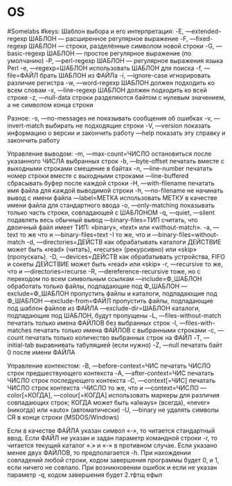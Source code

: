 # OS

#Somelabs
#keys:
Шаблон выбора и его интерпретация:
-E, —extended-regexp ШАБЛОН — расширенное регулярное выражение
-F, —fixed-regexp ШАБЛОН — строки, разделённые символом новой строки
-G, —basic-regexp ШАБЛОН — простое регулярное выражение (по умолчанию)
-P, —perl-regexp ШАБЛОН — регулярное выражения языка Perl
-e, —regexp=ШАБЛОН использовать ШАБЛОН для поиска
-f, —file=ФАЙЛ брать ШАБЛОН из ФАЙЛа
-i, —ignore-case игнорировать различие регистра
-w, —word-regexp ШАБЛОН должен подходить ко всем словам
-x, —line-regexp ШАБЛОН должен подходить ко всей строке
-z, —null-data строки разделяются байтом с нулевым значением, а не
символом конца строки

Разное:
-s, —no-messages не показывать сообщения об ошибках
-v, —invert-match выбирать не подходящие строки
-V, —version показать информацию о версии и закончить работу
—help показать эту справку и закончить работу

Управление выводом:
-m, —max-count=ЧИСЛО остановиться после указанного
ЧИСЛА выбранных строк
-b, —byte-offset печатать вместе с выходными строками смещение в
байтах
-n, —line-number печатать номер строки вместе с выходными строками
—line-buffered сбрасывать буфер после каждой строки
-H, —with-filename печатать имя файла для каждой выводимой строки
-h, —no-filename не начинать вывод с имени файла
—label=МЕТКА использовать МЕТКУ в качестве имени файла для
стандартного ввода
-o, —only-matching показывать только часть строки, совпадающей с ШАБЛОНОМ
-q, —quiet, —silent подавлять весь обычный вывод
—binary-files=ТИП считать, что двоичный файл имеет ТИП:
«binary», «text» или «without-match».
-a, —text то же что и —binary-files=text
-I то же, что и —binary-files=without-match
-d, —directories=ДЕЙСТВ как обрабатывать каталоги
ДЕЙСТВИЕ может быть «read» (читать),
«recurse» (рекурсивно) или «skip» (пропускать).
-D, —devices=ДЕЙСТВ как обрабатывать устройства, FIFO и сокеты
ДЕЙСТВИЕ может быть «read» или «skip»
-r, —recursive то же, что и —directories=recurse
-R, —dereference-recursive тоже, но с переходом по всем символьным ссылкам
—include=Ф_ШАБЛОН обработать только файлы, подпадающие под Ф_ШАБЛОН
—exclude=Ф_ШАБЛОН пропустить файлы и каталоги,
подпадающие под Ф_ШАБЛОН
—exclude-from=ФАЙЛ пропустить файлы, подпадающие под шаблон
файлов из ФАЙЛА
—exclude-dir=ШАБЛОН каталоги, подпадающие под ШАБЛОН,
будут пропущены
-L, —files-without-match печатать только имена ФАЙЛОВ без выбранных строк
-l, —files-with-matches печатать только имена ФАЙЛОВ с выбранными строками
-c, —count печатать только количество выбранных
строк на ФАЙЛ
-T, —initial-tab выравнивать табуляцией (если нужно)
-Z, —null печатать байт 0 после имени ФАЙЛА

Управление контекстом:
-B, —before-context=ЧИС печатать ЧИСЛО строк предшествующего контекста
-A, —after-context=ЧИС печатать ЧИСЛО строк последующего контекста
-C, —context[=ЧИС] печатать ЧИСЛО строк контекста
-ЧИСЛО то же, что и —context=ЧИСЛО
—color[=КОГДА],
—colour[=КОГДА] использовать маркеры для различия совпадающих
строк; КОГДА может быть «always» (всегда),
«never» (никогда) или «auto» (автоматически)
-U, —binary не удалять символы CR в конце строки
(MSDOS/Windows)

Если в качестве ФАЙЛА указан символ «-», то читается стандартный ввод.
Если ФАЙЛ не указан и задан параметр командной строки -r, то читается
текущий каталог «.» и «-» в противном случае. Если указано менее двух
ФАЙЛОВ, то предполагается -h. При нахождении совпадений любой строки,
кодом завершения программы будет 0, и 1, если ничего не совпало.
При возникновении ошибок и если не указан параметр -q, кодом
завершения будет 2.тфтщ ефыл
